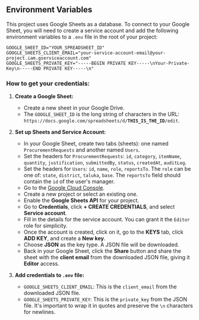 
## Environment Variables

This project uses Google Sheets as a database. To connect to your Google Sheet, you will need to create a service account and add the following environment variables to a `.env` file in the root of your project:

```
GOOGLE_SHEET_ID="YOUR_SPREADSHEET_ID"
GOOGLE_SHEETS_CLIENT_EMAIL="your-service-account-email@your-project.iam.gserviceaccount.com"
GOOGLE_SHEETS_PRIVATE_KEY="-----BEGIN PRIVATE KEY-----\nYour-Private-Key\n-----END PRIVATE KEY-----\n"
```

### How to get your credentials:

1.  **Create a Google Sheet:**
    *   Create a new sheet in your Google Drive.
    *   The `GOOGLE_SHEET_ID` is the long string of characters in the URL: `https://docs.google.com/spreadsheets/d/`**`THIS_IS_THE_ID`**`/edit`.

2.  **Set up Sheets and Service Account:**
    *   In your Google Sheet, create two tabs (sheets): one named `ProcurementRequests` and another named `Users`.
    *   Set the headers for `ProcurementRequests`: `id`, `category`, `itemName`, `quantity`, `justification`, `submittedBy`, `status`, `createdAt`, `auditLog`.
    *   Set the headers for `Users`: `id`, `name`, `role`, `reportsTo`. The `role` can be one of: `state`, `district`, `taluka`, `base`. The `reportsTo` field should contain the `id` of the user's manager.
    *   Go to the [Google Cloud Console](https://console.cloud.google.com/).
    *   Create a new project or select an existing one.
    *   Enable the **Google Sheets API** for your project.
    *   Go to **Credentials**, click **+ CREATE CREDENTIALS**, and select **Service account**.
    *   Fill in the details for the service account. You can grant it the `Editor` role for simplicity.
    *   Once the account is created, click on it, go to the **KEYS** tab, click **ADD KEY**, and create a **New key**.
    *   Choose **JSON** as the key type. A JSON file will be downloaded.
    *   Back in your Google Sheet, click the **Share** button and share the sheet with the **client email** from the downloaded JSON file, giving it **Editor** access.


3.  **Add credentials to `.env` file:**
    *   `GOOGLE_SHEETS_CLIENT_EMAIL`: This is the `client_email` from the downloaded JSON file.
    *   `GOOGLE_SHEETS_PRIVATE_KEY`: This is the `private_key` from the JSON file. It's important to wrap it in quotes and preserve the `\n` characters for newlines.
